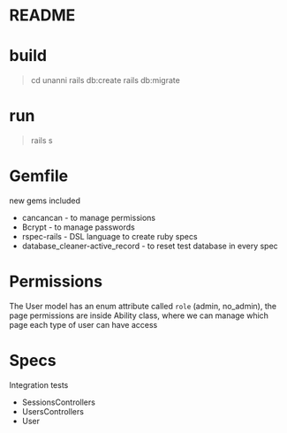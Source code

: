 # README

# build

> cd unanni
> rails db:create
> rails db:migrate

# run
> rails s

# Gemfile
new gems included

- cancancan - to manage permissions
- Bcrypt -  to manage passwords
- rspec-rails - DSL language to create ruby specs
- database_cleaner-active_record - to reset test database in every spec

# Permissions
The User model has an enum attribute called `role` (admin, no_admin), the page permissions are inside Ability class, where we can manage which page each type of user can have access

# Specs
Integration tests
- SessionsControllers
- UsersControllers
- User
